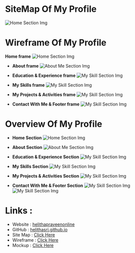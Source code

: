 **<h1>SiteMap Of My Profile</h1>**
![Home Section Img](assest/images/sitemap.PNG)

**<h1> Wireframe Of My Profile</h1>**
  **Home frame**
  ![Home Section Img](assest/images/wireframe/home.PNG)
- **About frame**
  ![About Me Section Img](assest/images/wireframe/about.PNG)

- **Education & Experience frame**
  ![My Skill Section Img](assest/images/wireframe/edu.PNG )

- **My Skills frame**
  ![My Skill Section Img](assest/images/wireframe/skills.PNG )

- **My Projects & Activities frame**
  ![My Skill Section Img](assest/images/wireframe/project.PNG )

- **Contact With Me & Footer frame**
  ![My Skill Section Img](assest/images/wireframe/contactfooter.PNG)

**<h1>Overview Of My Profile</h1>**

- **Home Section**
  ![Home Section Img](assest/images/overview/home.PNG)
- **About Section**
  ![About Me Section Img](assest/images/overview/about.PNG)
  
- **Education & Experience Section**
  ![My Skill Section Img](assest/images/overview/edu.PNG )

- **My Skills Section**
  ![My Skill Section Img](assest/images/overview/skills.PNG )

- **My Projects & Activities Section**
  ![My Skill Section Img](assest/images/overview/projects.PNG )

- **Contact With Me & Footer Section**
  ![My Skill Section Img](assest/images/overview/contact.PNG)
  ![My Skill Section Img](assest/images/overview/footer.PNG)


 **<h1>Links : </h1>**
- Website : [helithapraveenonline](https://helithapraveenonline.000webhostapp.com/)
- GitHub : [helithasri.github.io](https://github.com/jeewanthamadu/MyProfile)
- Site Map : [Click Here](https://www.gloomaps.com/kbnEmoCXoG)
- Wireframe : [Click Here](https://wireframe.cc/GQPEMv)
- Mockup : [Click Here](https://www.figma.com/proto/EycC22uov4pPJUePaJPwFe/Untitled?node-id=1%3A2&starting-point-node-id=1%3A2)